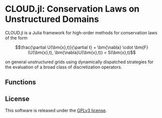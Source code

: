 # CLOUD.jl: Conservation Laws on Unstructured Domains

CLOUD.jl is a Julia framework for high-order methods for conservation laws of the form
```math
\frac{\partial U(\bm{x},t)}{\partial t} + \bm{\nabla} \cdot \bm{F}(U(\bm{x},t), \bm{\nabla}U(\bm{x},t)) = S(\bm{x},t)
```
 on general unstructured grids using dynamically dispatched strategies for the evaluation of a broad class of discretization operators. 

## Functions

## License

This software is released under the [GPLv3 license](https://www.gnu.org/licenses/gpl-3.0.en.html).
